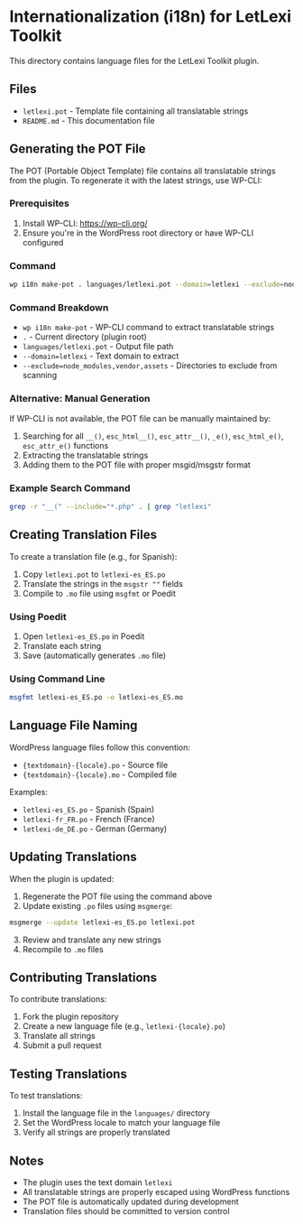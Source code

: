# Internationalization (i18n) for LetLexi Toolkit

This directory contains language files for the LetLexi Toolkit plugin.

## Files

- `letlexi.pot` - Template file containing all translatable strings
- `README.md` - This documentation file

## Generating the POT File

The POT (Portable Object Template) file contains all translatable strings from the plugin. To regenerate it with the latest strings, use WP-CLI:

### Prerequisites

1. Install WP-CLI: https://wp-cli.org/
2. Ensure you're in the WordPress root directory or have WP-CLI configured

### Command

```bash
wp i18n make-pot . languages/letlexi.pot --domain=letlexi --exclude=node_modules,vendor,assets
```

### Command Breakdown

- `wp i18n make-pot` - WP-CLI command to extract translatable strings
- `.` - Current directory (plugin root)
- `languages/letlexi.pot` - Output file path
- `--domain=letlexi` - Text domain to extract
- `--exclude=node_modules,vendor,assets` - Directories to exclude from scanning

### Alternative: Manual Generation

If WP-CLI is not available, the POT file can be manually maintained by:

1. Searching for all `__()`, `esc_html__()`, `esc_attr__()`, `_e()`, `esc_html_e()`, `esc_attr_e()` functions
2. Extracting the translatable strings
3. Adding them to the POT file with proper msgid/msgstr format

### Example Search Command

```bash
grep -r "__(" --include="*.php" . | grep "letlexi"
```

## Creating Translation Files

To create a translation file (e.g., for Spanish):

1. Copy `letlexi.pot` to `letlexi-es_ES.po`
2. Translate the strings in the `msgstr ""` fields
3. Compile to `.mo` file using `msgfmt` or Poedit

### Using Poedit

1. Open `letlexi-es_ES.po` in Poedit
2. Translate each string
3. Save (automatically generates `.mo` file)

### Using Command Line

```bash
msgfmt letlexi-es_ES.po -o letlexi-es_ES.mo
```

## Language File Naming

WordPress language files follow this convention:
- `{textdomain}-{locale}.po` - Source file
- `{textdomain}-{locale}.mo` - Compiled file

Examples:
- `letlexi-es_ES.po` - Spanish (Spain)
- `letlexi-fr_FR.po` - French (France)
- `letlexi-de_DE.po` - German (Germany)

## Updating Translations

When the plugin is updated:

1. Regenerate the POT file using the command above
2. Update existing `.po` files using `msgmerge`:

```bash
msgmerge --update letlexi-es_ES.po letlexi.pot
```

3. Review and translate any new strings
4. Recompile to `.mo` files

## Contributing Translations

To contribute translations:

1. Fork the plugin repository
2. Create a new language file (e.g., `letlexi-{locale}.po`)
3. Translate all strings
4. Submit a pull request

## Testing Translations

To test translations:

1. Install the language file in the `languages/` directory
2. Set the WordPress locale to match your language file
3. Verify all strings are properly translated

## Notes

- The plugin uses the text domain `letlexi`
- All translatable strings are properly escaped using WordPress functions
- The POT file is automatically updated during development
- Translation files should be committed to version control
